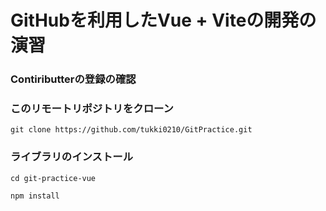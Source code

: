 # GitHubを利用したVue + Viteの開発の演習

### Contiributterの登録の確認

### このリモートリポジトリをクローン

```terminal
git clone https://github.com/tukki0210/GitPractice.git
```

### ライブラリのインストール

```terminal
cd git-practice-vue

npm install
```

